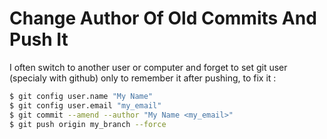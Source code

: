# Change Author Of Old Commits And Push It

I often switch to another user or computer and forget to set git user
(specialy with github) only to remember it after pushing, to fix it :

```bash
$ git config user.name "My Name"
$ git config user.email "my_email"
$ git commit --amend --author "My Name <my_email>"
$ git push origin my_branch --force
```
